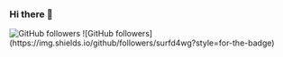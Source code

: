### Hi there 👋

<!--
**surfd4wg/surfd4wg** is a ✨ _special_ ✨ repository because its `README.md` (this file) appears on your GitHub profile.

Here are some ideas to get you started:

- 🔭 I’m currently working on ...
- 🌱 I’m currently learning ...
- 👯 I’m looking to collaborate on ...
- 🤔 I’m looking for help with ...
- 💬 Ask me about ...
- 📫 How to reach me: ...
- 😄 Pronouns: ...
- ⚡ Fun fact: ...
-->
<img alt="GitHub followers" src="https://img.shields.io/github/followers/surfd4wg?style=for-the-badge">
![GitHub followers](https://img.shields.io/github/followers/surfd4wg?style=for-the-badge)

